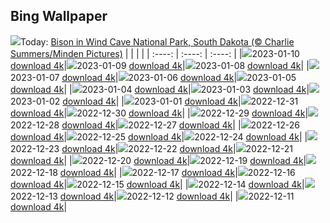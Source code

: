 ## Bing Wallpaper
![](./wallpaper/2023-01-10.jpg)Today: [Bison in Wind Cave National Park, South Dakota (© Charlie Summers/Minden Pictures)](./wallpaper/2023-01-10.jpg)
|      |      |      |
| :----: | :----: | :----: |
|![](./wallpaper/2023-01-10_sm.jpg)2023-01-10 [download 4k](./wallpaper/2023-01-10.jpg)|![](./wallpaper/2023-01-09_sm.jpg)2023-01-09 [download 4k](./wallpaper/2023-01-09.jpg)|![](./wallpaper/2023-01-08_sm.jpg)2023-01-08 [download 4k](./wallpaper/2023-01-08.jpg)|
|![](./wallpaper/2023-01-07_sm.jpg)2023-01-07 [download 4k](./wallpaper/2023-01-07.jpg)|![](./wallpaper/2023-01-06_sm.jpg)2023-01-06 [download 4k](./wallpaper/2023-01-06.jpg)|![](./wallpaper/2023-01-05_sm.jpg)2023-01-05 [download 4k](./wallpaper/2023-01-05.jpg)|
|![](./wallpaper/2023-01-04_sm.jpg)2023-01-04 [download 4k](./wallpaper/2023-01-04.jpg)|![](./wallpaper/2023-01-03_sm.jpg)2023-01-03 [download 4k](./wallpaper/2023-01-03.jpg)|![](./wallpaper/2023-01-02_sm.jpg)2023-01-02 [download 4k](./wallpaper/2023-01-02.jpg)|
|![](./wallpaper/2023-01-01_sm.jpg)2023-01-01 [download 4k](./wallpaper/2023-01-01.jpg)|![](./wallpaper/2022-12-31_sm.jpg)2022-12-31 [download 4k](./wallpaper/2022-12-31.jpg)|![](./wallpaper/2022-12-30_sm.jpg)2022-12-30 [download 4k](./wallpaper/2022-12-30.jpg)|
|![](./wallpaper/2022-12-29_sm.jpg)2022-12-29 [download 4k](./wallpaper/2022-12-29.jpg)|![](./wallpaper/2022-12-28_sm.jpg)2022-12-28 [download 4k](./wallpaper/2022-12-28.jpg)|![](./wallpaper/2022-12-27_sm.jpg)2022-12-27 [download 4k](./wallpaper/2022-12-27.jpg)|
|![](./wallpaper/2022-12-26_sm.jpg)2022-12-26 [download 4k](./wallpaper/2022-12-26.jpg)|![](./wallpaper/2022-12-25_sm.jpg)2022-12-25 [download 4k](./wallpaper/2022-12-25.jpg)|![](./wallpaper/2022-12-24_sm.jpg)2022-12-24 [download 4k](./wallpaper/2022-12-24.jpg)|
|![](./wallpaper/2022-12-23_sm.jpg)2022-12-23 [download 4k](./wallpaper/2022-12-23.jpg)|![](./wallpaper/2022-12-22_sm.jpg)2022-12-22 [download 4k](./wallpaper/2022-12-22.jpg)|![](./wallpaper/2022-12-21_sm.jpg)2022-12-21 [download 4k](./wallpaper/2022-12-21.jpg)|
|![](./wallpaper/2022-12-20_sm.jpg)2022-12-20 [download 4k](./wallpaper/2022-12-20.jpg)|![](./wallpaper/2022-12-19_sm.jpg)2022-12-19 [download 4k](./wallpaper/2022-12-19.jpg)|![](./wallpaper/2022-12-18_sm.jpg)2022-12-18 [download 4k](./wallpaper/2022-12-18.jpg)|
|![](./wallpaper/2022-12-17_sm.jpg)2022-12-17 [download 4k](./wallpaper/2022-12-17.jpg)|![](./wallpaper/2022-12-16_sm.jpg)2022-12-16 [download 4k](./wallpaper/2022-12-16.jpg)|![](./wallpaper/2022-12-15_sm.jpg)2022-12-15 [download 4k](./wallpaper/2022-12-15.jpg)|
|![](./wallpaper/2022-12-14_sm.jpg)2022-12-14 [download 4k](./wallpaper/2022-12-14.jpg)|![](./wallpaper/2022-12-13_sm.jpg)2022-12-13 [download 4k](./wallpaper/2022-12-13.jpg)|![](./wallpaper/2022-12-12_sm.jpg)2022-12-12 [download 4k](./wallpaper/2022-12-12.jpg)|
|![](./wallpaper/2022-12-11_sm.jpg)2022-12-11 [download 4k](./wallpaper/2022-12-11.jpg)|